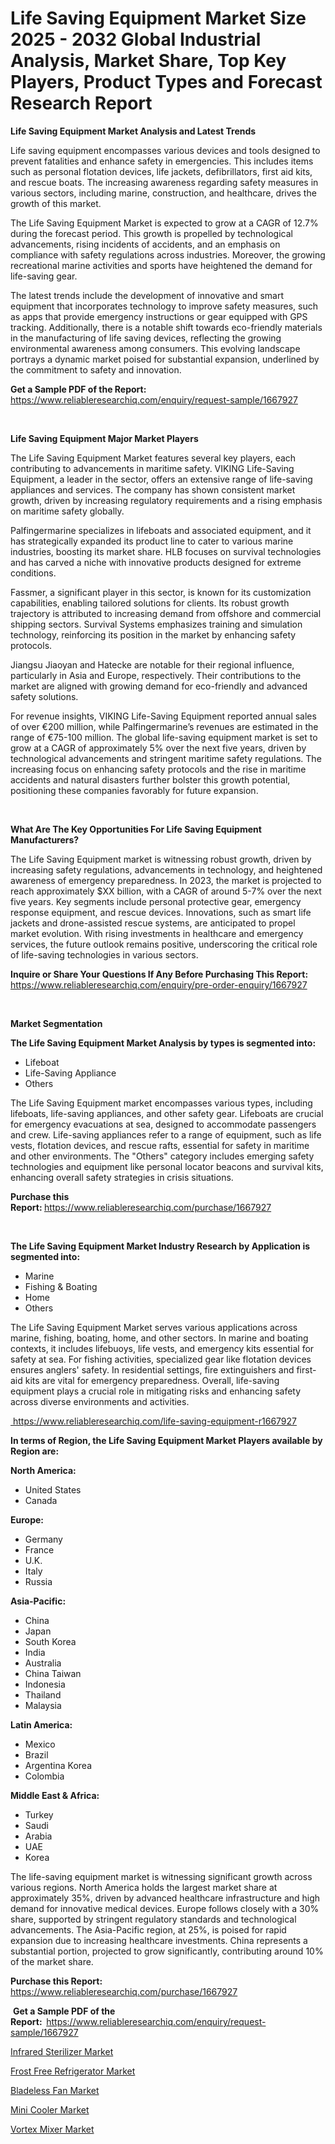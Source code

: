 <p><h1>Life Saving Equipment Market Size 2025 - 2032 Global Industrial Analysis, Market Share, Top Key Players, Product Types and Forecast Research Report</h1></p><p><strong>Life Saving Equipment Market Analysis and Latest Trends</strong></p>
<p><p>Life saving equipment encompasses various devices and tools designed to prevent fatalities and enhance safety in emergencies. This includes items such as personal flotation devices, life jackets, defibrillators, first aid kits, and rescue boats. The increasing awareness regarding safety measures in various sectors, including marine, construction, and healthcare, drives the growth of this market.</p><p>The Life Saving Equipment Market is expected to grow at a CAGR of 12.7% during the forecast period. This growth is propelled by technological advancements, rising incidents of accidents, and an emphasis on compliance with safety regulations across industries. Moreover, the growing recreational marine activities and sports have heightened the demand for life-saving gear. </p><p>The latest trends include the development of innovative and smart equipment that incorporates technology to improve safety measures, such as apps that provide emergency instructions or gear equipped with GPS tracking. Additionally, there is a notable shift towards eco-friendly materials in the manufacturing of life saving devices, reflecting the growing environmental awareness among consumers. This evolving landscape portrays a dynamic market poised for substantial expansion, underlined by the commitment to safety and innovation.</p></p>
<p><strong>Get a Sample PDF of the Report:&nbsp;</strong> <a href="https://www.reliableresearchiq.com/enquiry/request-sample/1667927?utm_campaign=1129&utm_medium=2&utm_source=Github&utm_content=ia&utm_term=06032025&utm_id=life-saving-equipment">https://www.reliableresearchiq.com/enquiry/request-sample/1667927</a></p>
<p>&nbsp;</p>
<p><strong>Life Saving Equipment Major Market Players</strong></p>
<p><p>The Life Saving Equipment Market features several key players, each contributing to advancements in maritime safety. VIKING Life-Saving Equipment, a leader in the sector, offers an extensive range of life-saving appliances and services. The company has shown consistent market growth, driven by increasing regulatory requirements and a rising emphasis on maritime safety globally. </p><p>Palfingermarine specializes in lifeboats and associated equipment, and it has strategically expanded its product line to cater to various marine industries, boosting its market share. HLB focuses on survival technologies and has carved a niche with innovative products designed for extreme conditions. </p><p>Fassmer, a significant player in this sector, is known for its customization capabilities, enabling tailored solutions for clients. Its robust growth trajectory is attributed to increasing demand from offshore and commercial shipping sectors. Survival Systems emphasizes training and simulation technology, reinforcing its position in the market by enhancing safety protocols.</p><p>Jiangsu Jiaoyan and Hatecke are notable for their regional influence, particularly in Asia and Europe, respectively. Their contributions to the market are aligned with growing demand for eco-friendly and advanced safety solutions.</p><p>For revenue insights, VIKING Life-Saving Equipment reported annual sales of over €200 million, while Palfingermarine’s revenues are estimated in the range of €75-100 million. The global life-saving equipment market is set to grow at a CAGR of approximately 5% over the next five years, driven by technological advancements and stringent maritime safety regulations. The increasing focus on enhancing safety protocols and the rise in maritime accidents and natural disasters further bolster this growth potential, positioning these companies favorably for future expansion.</p></p>
<p>&nbsp;</p>
<p><strong>What Are The Key Opportunities For Life Saving Equipment Manufacturers?</strong></p>
<p><p>The Life Saving Equipment market is witnessing robust growth, driven by increasing safety regulations, advancements in technology, and heightened awareness of emergency preparedness. In 2023, the market is projected to reach approximately $XX billion, with a CAGR of around 5-7% over the next five years. Key segments include personal protective gear, emergency response equipment, and rescue devices. Innovations, such as smart life jackets and drone-assisted rescue systems, are anticipated to propel market evolution. With rising investments in healthcare and emergency services, the future outlook remains positive, underscoring the critical role of life-saving technologies in various sectors.</p></p>
<p><strong>Inquire or Share Your Questions If Any Before Purchasing This Report:</strong> <a href="https://www.reliableresearchiq.com/enquiry/pre-order-enquiry/1667927?utm_campaign=1129&utm_medium=2&utm_source=Github&utm_content=ia&utm_term=06032025&utm_id=life-saving-equipment">https://www.reliableresearchiq.com/enquiry/pre-order-enquiry/1667927</a></p>
<p>&nbsp;</p>
<p><strong>Market Segmentation</strong></p>
<p><strong>The Life Saving Equipment Market Analysis by types is segmented into:</strong></p>
<p><ul><li>Lifeboat</li><li>Life-Saving Appliance</li><li>Others</li></ul></p>
<p><p>The Life Saving Equipment market encompasses various types, including lifeboats, life-saving appliances, and other safety gear. Lifeboats are crucial for emergency evacuations at sea, designed to accommodate passengers and crew. Life-saving appliances refer to a range of equipment, such as life vests, flotation devices, and rescue rafts, essential for safety in maritime and other environments. The "Others" category includes emerging safety technologies and equipment like personal locator beacons and survival kits, enhancing overall safety strategies in crisis situations.</p></p>
<p><strong>Purchase this Report:&nbsp;</strong><a href="https://www.reliableresearchiq.com/purchase/1667927?utm_campaign=1129&utm_medium=2&utm_source=Github&utm_content=ia&utm_term=06032025&utm_id=life-saving-equipment">https://www.reliableresearchiq.com/purchase/1667927</a></p>
<p>&nbsp;</p>
<p><strong>The Life Saving Equipment Market Industry Research by Application is segmented into:</strong></p>
<p><ul><li>Marine</li><li>Fishing & Boating</li><li>Home</li><li>Others</li></ul></p>
<p><p>The Life Saving Equipment Market serves various applications across marine, fishing, boating, home, and other sectors. In marine and boating contexts, it includes lifebuoys, life vests, and emergency kits essential for safety at sea. For fishing activities, specialized gear like flotation devices ensures anglers' safety. In residential settings, fire extinguishers and first-aid kits are vital for emergency preparedness. Overall, life-saving equipment plays a crucial role in mitigating risks and enhancing safety across diverse environments and activities.</p></p>
<p><a href="https://www.reliableresearchiq.com/life-saving-equipment-r1667927?utm_campaign=1129&utm_medium=2&utm_source=Github&utm_content=ia&utm_term=06032025&utm_id=life-saving-equipment">&nbsp;https://www.reliableresearchiq.com/life-saving-equipment-r1667927</a></p>
<p><strong>In terms of Region, the Life Saving Equipment Market Players available by Region are:</strong></p>
<p>
    <p> <strong> North America: </strong>
        <ul>
            <li>United States</li>
            <li>Canada</li>
        </ul>
        </p> 
    <p> <strong> Europe: </strong>
        <ul>
            <li>Germany</li>
            <li>France</li>
            <li>U.K.</li>
            <li>Italy</li>
            <li>Russia</li>
        </ul>
        </p> 
    <p> <strong> Asia-Pacific: </strong>
        <ul>
            <li>China</li>
            <li>Japan</li>
            <li>South Korea</li>
            <li>India</li>
            <li>Australia</li>
            <li>China Taiwan</li>
            <li>Indonesia</li>
            <li>Thailand</li>
            <li>Malaysia</li>
        </ul>
        </p> 
    <p> <strong> Latin America: </strong>
        <ul>
            <li>Mexico</li>
            <li>Brazil</li>
            <li>Argentina Korea</li>
            <li>Colombia</li>
        </ul>
        </p> 
    <p> <strong> Middle East & Africa: </strong>
        <ul>
            <li>Turkey</li>
            <li>Saudi</li>
            <li>Arabia</li>
            <li>UAE</li>
            <li>Korea</li>
        </ul>
    </p>
    </p>
<p><p>The life-saving equipment market is witnessing significant growth across various regions. North America holds the largest market share at approximately 35%, driven by advanced healthcare infrastructure and high demand for innovative medical devices. Europe follows closely with a 30% share, supported by stringent regulatory standards and technological advancements. The Asia-Pacific region, at 25%, is poised for rapid expansion due to increasing healthcare investments. China represents a substantial portion, projected to grow significantly, contributing around 10% of the market share.</p></p>
<p><strong>Purchase this Report: </strong><a href="https://www.reliableresearchiq.com/purchase/1667927?utm_campaign=1129&utm_medium=2&utm_source=Github&utm_content=ia&utm_term=06032025&utm_id=life-saving-equipment">https://www.reliableresearchiq.com/purchase/1667927</a></p>
<p>&nbsp;<strong>Get a Sample PDF of the Report:&nbsp;&nbsp;</strong><a href="https://www.reliableresearchiq.com/enquiry/request-sample/1667927?utm_campaign=1129&utm_medium=2&utm_source=Github&utm_content=ia&utm_term=06032025&utm_id=life-saving-equipment">https://www.reliableresearchiq.com/enquiry/request-sample/1667927</a></p>
<p><strong></strong></p>
<p><p><a href="https://github.com/rumaskdallys2/Market-Research-Report-List-1/blob/main/infrared-sterilizer-market.md?utm_campaign=1129&utm_medium=2&utm_source=Github&utm_content=ia&utm_term=06032025&utm_id=life-saving-equipment">Infrared Sterilizer Market</a></p><p><a href="https://github.com/trenkkwasek84/Market-Research-Report-List-1/blob/main/frost-free-refrigerator-market.md?utm_campaign=1129&utm_medium=2&utm_source=Github&utm_content=ia&utm_term=06032025&utm_id=life-saving-equipment">Frost Free Refrigerator Market</a></p><p><a href="https://github.com/brinnoifon/Market-Research-Report-List-1/blob/main/bladeless-fan-market.md?utm_campaign=1129&utm_medium=2&utm_source=Github&utm_content=ia&utm_term=06032025&utm_id=life-saving-equipment">Bladeless Fan Market</a></p><p><a href="https://github.com/rjaibiagha/Market-Research-Report-List-1/blob/main/mini-cooler-market.md?utm_campaign=1129&utm_medium=2&utm_source=Github&utm_content=ia&utm_term=06032025&utm_id=life-saving-equipment">Mini Cooler Market</a></p><p><a href="https://github.com/godekkutero4/Market-Research-Report-List-1/blob/main/vortex-mixer-market.md?utm_campaign=1129&utm_medium=2&utm_source=Github&utm_content=ia&utm_term=06032025&utm_id=life-saving-equipment">Vortex Mixer Market</a></p></p>